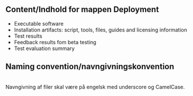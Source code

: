 ## Content/Indhold for mappen Deployment
- Executable software
- Installation artifacts: script, tools, files, guides and licensing information
- Test results
- Feedback results fom beta testing
- Test evaluation summary


## Naming convention/navngivningskonvention
<br> Navngivning af filer skal være på engelsk med underscore og CamelCase. <br/> 
